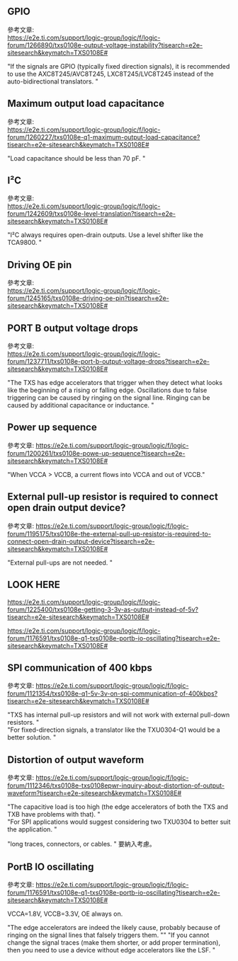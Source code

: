 ## GPIO  
參考文章:  
https://e2e.ti.com/support/logic-group/logic/f/logic-forum/1266890/txs0108e-output-voltage-instability?tisearch=e2e-sitesearch&keymatch=TXS0108E#  
  
"If the signals are GPIO (typically fixed direction signals), it is recommended to use the AXC8T245/AVC8T245, LXC8T245/LVC8T245 instead of the auto-bidirectional translators. "  
  
## Maximum output load capacitance  
參考文章:  
https://e2e.ti.com/support/logic-group/logic/f/logic-forum/1260227/txs0108e-q1-maximum-output-load-capacitance?tisearch=e2e-sitesearch&keymatch=TXS0108E#  
  
"Load capacitance should be less than 70 pF. "  
  
## I²C  
參考文章:  
https://e2e.ti.com/support/logic-group/logic/f/logic-forum/1242609/txs0108e-level-translation?tisearch=e2e-sitesearch&keymatch=TXS0108E#  
  
"I²C always requires open-drain outputs. Use a level shifter like the TCA9800. "  
  
## Driving OE pin  
參考文章:  
https://e2e.ti.com/support/logic-group/logic/f/logic-forum/1245165/txs0108e-driving-oe-pin?tisearch=e2e-sitesearch&keymatch=TXS0108E#  
  
## PORT B output voltage drops  
參考文章:  
https://e2e.ti.com/support/logic-group/logic/f/logic-forum/1237711/txs0108e-port-b-output-voltage-drops?tisearch=e2e-sitesearch&keymatch=TXS0108E#  
  
"The TXS has edge accelerators that trigger when they detect what looks like the beginning of a rising or falling edge. Oscillations due to false triggering can be caused by ringing on the signal line. Ringing can be caused by additional capacitance or inductance. "  
  
## Power up sequence
參考文章: 
https://e2e.ti.com/support/logic-group/logic/f/logic-forum/1200261/txs0108e-powe-up-sequence?tisearch=e2e-sitesearch&keymatch=TXS0108E#  
  
"When VCCA > VCCB, a current flows into VCCA and out of VCCB."  
  
## External pull-up resistor is required to connect open drain output device?  
參考文章: 
https://e2e.ti.com/support/logic-group/logic/f/logic-forum/1195175/txs0108e-the-external-pull-up-resistor-is-required-to-connect-open-drain-output-device?tisearch=e2e-sitesearch&keymatch=TXS0108E#  
  
"External pull-ups are not needed. "  
  
## LOOK HERE  
https://e2e.ti.com/support/logic-group/logic/f/logic-forum/1225400/txs0108e-getting-3-3v-as-output-instead-of-5v?tisearch=e2e-sitesearch&keymatch=TXS0108E#  
  
https://e2e.ti.com/support/logic-group/logic/f/logic-forum/1176591/txs0108e-q1-txs0108e-portb-io-oscillating?tisearch=e2e-sitesearch&keymatch=TXS0108E#  
  
## SPI communication of 400 kbps  
參考文章: 
https://e2e.ti.com/support/logic-group/logic/f/logic-forum/1121354/txs0108e-q1-5v-3v-on-spi-communication-of-400kbps?tisearch=e2e-sitesearch&keymatch=TXS0108E#  
  
"TXS has internal pull-up resistors and will not work with external pull-down resistors. "  
"For fixed-direction signals, a translator like the TXU0304-Q1 would be a better solution. "  
  
## Distortion of output waveform  
參考文章: 
https://e2e.ti.com/support/logic-group/logic/f/logic-forum/1112346/txs0108e-txs0108epwr-inquiry-about-distortion-of-output-waveform?tisearch=e2e-sitesearch&keymatch=TXS0108E#  
  
"The capacitive load is too high (the edge accelerators of both the TXS and TXB have problems with that). "  
"For SPI applications would suggest considering two TXU0304 to better suit the application. "  

"long traces, connectors, or cables. " 要納入考慮。  
  
## PortB IO oscillating  
參考文章: 
https://e2e.ti.com/support/logic-group/logic/f/logic-forum/1176591/txs0108e-q1-txs0108e-portb-io-oscillating?tisearch=e2e-sitesearch&keymatch=TXS0108E#  
  
VCCA=1.8V, VCCB=3.3V, OE always on.  
  
"The edge accelerators are indeed the likely cause, probably because of ringing on the signal lines that falsely triggers them. ""
"If you cannot change the signal traces (make them shorter, or add proper termination), then you need to use a device without edge accelerators like the LSF. "  
  
  